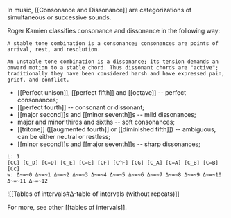 In music, [[Consonance and Dissonance]] are categorizations of simultaneous or successive sounds.

Roger Kamien classifies consonance and dissonance in the following way:
```
A stable tone combination is a consonance; consonances are points of arrival, rest, and resolution.
```

```
An unstable tone combination is a dissonance; its tension demands an onward motion to a stable chord. Thus dissonant chords are "active"; traditionally they have been considered harsh and have expressed pain, grief, and conflict.
```

- [[Perfect unison]], [[perfect fifth]] and [[octave]] -- perfect consonances;
- [[perfect fourth]] -- consonant or dissonant;
- [[major second]]s and [[minor seventh]]s -- mild dissonances;
- major and minor thirds and sixths -- soft consonances;
- [[tritone]] ([[augmented fourth]] or [[diminished fifth]]) -- ambiguous, can be either neutral or restless;
- [[minor second]]s and [[major seventh]]s -- sharp dissonances;
```music-abc
L: 1
[CC] [C_D] [C=D] [C_E] [C=E] [CF] [C^F] [CG] [C_A] [C=A] [C_B] [C=B] [Cc]
w: Δ~=~0 Δ~=~1 Δ~=~2 Δ~=~3 Δ~=~4 Δ~=~5 Δ~=~6 Δ~=~7 Δ~=~8 Δ~=~9 Δ~=~10 Δ~=~11 Δ~=~12
```
![[Tables of intervals#Δ-table of intervals (without repeats)]]

For more, see other [[tables of intervals]].